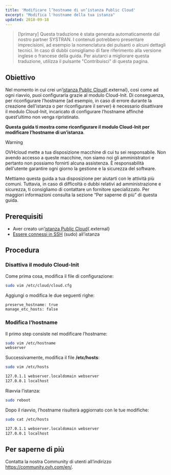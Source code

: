 ```yaml
---
title: 'Modificare l’hostname di un’istanza Public Cloud'
excerpt: "Modifica l'hostname della tua istanza"
updated: 2018-09-18
---
```


> [!primary]
> Questa traduzione è stata generata automaticamente dal nostro partner SYSTRAN. I contenuti potrebbero presentare imprecisioni, ad esempio la nomenclatura dei pulsanti o alcuni dettagli tecnici. In caso di dubbi consigliamo di fare riferimento alla versione inglese o francese della guida. Per aiutarci a migliorare questa traduzione, utilizza il pulsante "Contribuisci" di questa pagina.
>

## Obiettivo

Nel momento in cui crei un’[istanza Public Cloud](https://www.ovh.it/public-cloud/istanze/){.external}, così come ad ogni riavvio, puoi configurarla grazie al modulo Cloud-Init. Di conseguenza, per riconfigurare l’hostname (ad esempio, in caso di errore durante la creazione dell’istanza o per riconfigurare il server) è necessario disattivare il modulo Cloud-Init, incaricato di configurare l’hostname affinché quest’ultimo non venga ripristinato.

**Questa guida ti mostra come riconfigurare il modulo Cloud-Init per modificare l’hostname di un’istanza**.

> [!warning]
>
> OVHcloud mette a tua disposizione macchine di cui tu sei responsabile. Non avendo accesso a queste macchine, non siamo noi gli amministratori e pertanto non possiamo fornirti alcuna assistenza. È responsabilità dell'utente garantire ogni giorno la gestione e la sicurezza del software.
>
> Mettiamo questa guida a tua disposizione per aiutarti con le attività più comuni. Tuttavia, in caso di difficoltà o dubbi relativi ad amministrazione e sicurezza, ti consigliamo di contattare un fornitore specializzato. Per maggiori informazioni consulta la sezione “Per saperne di più” di questa guida.
>

## Prerequisiti

- Aver creato un’[istanza Public Cloud](https://www.ovh.it/public-cloud/istanze/){.external}
- [Essere connessi in SSH](/pages/public_cloud/compute/public-cloud-first-steps) (sudo) all’istanza

## Procedura

### Disattiva il modulo Cloud-Init

Come prima cosa, modifica il file di configurazione:

```sh
sudo vim /etc/cloud/cloud.cfg
```

Aggiungi o modifica le due seguenti righe:

```sh
preserve_hostname: true
manage_etc_hosts: false
```

### Modifica l’hostname

Il primo step consiste nel modificare l’hostname:

```sh
sudo vim /etc/hostname
webserver
```

Successivamente, modifica il file **/etc/hosts**:

```sh
sudo vim /etc/hosts

127.0.1.1 webserver.localdomain webserver
127.0.0.1 localhost
```

Riavvia l’istanza:

```bash
sudo reboot
```

Dopo il riavvio, l’hostname risulterà aggiornato con le tue modifiche:

```sh
sudo cat /etc/hosts

127.0.1.1 webserver.localdomain webserver
127.0.0.1 localhost
```

## Per saperne di più 

Contatta la nostra Community di utenti all’indirizzo <https://community.ovh.com/en/>.